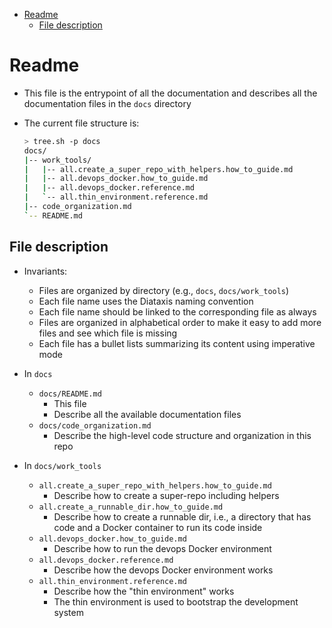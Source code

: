 

<!-- toc -->

- [Readme](#readme)
  * [File description](#file-description)

<!-- tocstop -->

# Readme

- This file is the entrypoint of all the documentation and describes all the
  documentation files in the `docs` directory

- The current file structure is:
  ```bash
  > tree.sh -p docs
  docs/
  |-- work_tools/
  |   |-- all.create_a_super_repo_with_helpers.how_to_guide.md
  |   |-- all.devops_docker.how_to_guide.md
  |   |-- all.devops_docker.reference.md
  |   `-- all.thin_environment.reference.md
  |-- code_organization.md
  `-- README.md
  ```

## File description

- Invariants:
  - Files are organized by directory (e.g., `docs`, `docs/work_tools`)
  - Each file name uses the Diataxis naming convention
  - Each file name should be linked to the corresponding file as always
  - Files are organized in alphabetical order to make it easy to add more files
    and see which file is missing
  - Each file has a bullet lists summarizing its content using imperative mode

- In `docs`
  - `docs/README.md`
    - This file
    - Describe all the available documentation files
  - `docs/code_organization.md`
    - Describe the high-level code structure and organization in this repo

- In `docs/work_tools`
  - `all.create_a_super_repo_with_helpers.how_to_guide.md`
    - Describe how to create a super-repo including helpers
  - `all.create_a_runnable_dir.how_to_guide.md`
    - Describe how to create a runnable dir, i.e., a directory that has code and
      a Docker container to run its code inside
  - `all.devops_docker.how_to_guide.md`
    - Describe how to run the devops Docker environment
  - `all.devops_docker.reference.md`
    - Describe how the devops Docker environment works
  - `all.thin_environment.reference.md`
    - Describe how the "thin environment" works
    - The thin environment is used to bootstrap the development system
